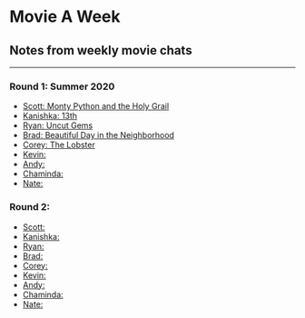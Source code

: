 # Movie A Week
## Notes from weekly movie chats
---

### Round 1: Summer 2020
* [Scott: Monty Python and the Holy Grail](./01-round/html/monty-python-holy-grail.html)
* [Kanishka: 13th](./02-round/html/13th.html)
* [Ryan: Uncut Gems](./03-round/html/uncut-gems.html)
* [Brad: Beautiful Day in the Neighborhood](./04-round/html/beautiful-day-in-the-neighborhood.html)
* [Corey: The Lobster](./05-round/html/the-lobster.html)
* [Kevin: ]()
* [Andy: ]()
* [Chaminda: ]()
* [Nate: ]()

### Round 2: 
* [Scott: ]()
* [Kanishka: ]()
* [Ryan: ]()
* [Brad: ]()
* [Corey: ]()
* [Kevin: ]()
* [Andy: ]()
* [Chaminda: ]()
* [Nate: ]()

